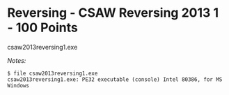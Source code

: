 # Reversing - CSAW Reversing 2013 1 - 100 Points

csaw2013reversing1.exe  

_Notes:_  

	$ file csaw2013reversing1.exe  
	csaw2013reversing1.exe: PE32 executable (console) Intel 80386, for MS Windows  
	
